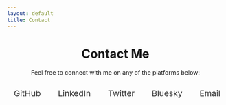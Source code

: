 ```yaml
---
layout: default
title: Contact
---
```


<div class="contact-section">
  <h1>Contact Me</h1>
  <p>Feel free to connect with me on any of the platforms below:</p>

  <div class="contact-links">
    <ul class="contact-list">
      <li>
        <a href="{{ site.social_media.github }}" target="_blank">
          <i class="fab fa-github"></i> GitHub
        </a>
      </li>
      <li>
        <a href="{{ site.social_media.linkedin }}" target="_blank">
          <i class="fab fa-linkedin"></i> LinkedIn
        </a>
      </li>
      <li>
        <a href="{{ site.social_media.twitter }}" target="_blank">
          <i class="fab fa-twitter"></i> Twitter
        </a>
      </li>
      <li>
        <a href="https://{{ site.social_media.bsky }}" target="_blank">
          <i class="fab fa-bsky"></i> Bluesky
        </a>
      </li>
      <li>
        <a href="{{ site.social_media.email }}">
          <i class="fas fa-envelope"></i> Email
        </a>
      </li>
    </ul>
  </div>
</div>

<style>
  .contact-section {
    text-align: center;
    margin: 2rem 0;
  }

  .contact-links {
    display: flex;
    justify-content: center;
  }

  .contact-list {
    list-style: none;
    padding: 0;
    display: flex;
    gap: 2rem;
  }

  .contact-list li {
    font-size: 1.2rem;
  }

  .contact-list a {
    text-decoration: none;
    color: #313131;
    display: flex;
    align-items: center;
    gap: 0.5rem;
  }

  .contact-list a:hover {
    color: #007acc;
  }

  .contact-list i {
    font-size: 1.5rem;
  }
</style>
